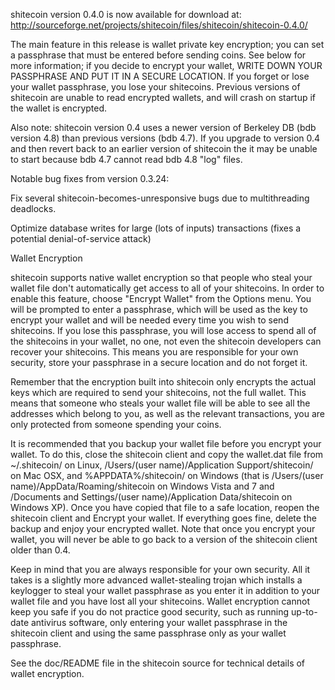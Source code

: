shitecoin version 0.4.0 is now available for download at:
http://sourceforge.net/projects/shitecoin/files/shitecoin/shitecoin-0.4.0/

The main feature in this release is wallet private key encryption;
you can set a passphrase that must be entered before sending coins.
See below for more information; if you decide to encrypt your wallet,
WRITE DOWN YOUR PASSPHRASE AND PUT IT IN A SECURE LOCATION. If you
forget or lose your wallet passphrase, you lose your shitecoins.
Previous versions of shitecoin are unable to read encrypted wallets,
and will crash on startup if the wallet is encrypted.

Also note: shitecoin version 0.4 uses a newer version of Berkeley DB
(bdb version 4.8) than previous versions (bdb 4.7). If you upgrade
to version 0.4 and then revert back to an earlier version of shitecoin
the it may be unable to start because bdb 4.7 cannot read bdb 4.8
"log" files.


Notable bug fixes from version 0.3.24:

Fix several shitecoin-becomes-unresponsive bugs due to multithreading
deadlocks.

Optimize database writes for large (lots of inputs) transactions
(fixes a potential denial-of-service attack)


Wallet Encryption

shitecoin supports native wallet encryption so that people who steal your
wallet file don't automatically get access to all of your shitecoins.
In order to enable this feature, choose "Encrypt Wallet" from the
Options menu.  You will be prompted to enter a passphrase, which
will be used as the key to encrypt your wallet and will be needed
every time you wish to send shitecoins.  If you lose this passphrase,
you will lose access to spend all of the shitecoins in your wallet,
no one, not even the shitecoin developers can recover your shitecoins.
This means you are responsible for your own security, store your
passphrase in a secure location and do not forget it.

Remember that the encryption built into shitecoin only encrypts the
actual keys which are required to send your shitecoins, not the full
wallet.  This means that someone who steals your wallet file will
be able to see all the addresses which belong to you, as well as the
relevant transactions, you are only protected from someone spending
your coins.

It is recommended that you backup your wallet file before you
encrypt your wallet.  To do this, close the shitecoin client and
copy the wallet.dat file from ~/.shitecoin/ on Linux, /Users/(user
name)/Application Support/shitecoin/ on Mac OSX, and %APPDATA%/shitecoin/
on Windows (that is /Users/(user name)/AppData/Roaming/shitecoin on
Windows Vista and 7 and /Documents and Settings/(user name)/Application
Data/shitecoin on Windows XP).  Once you have copied that file to a
safe location, reopen the shitecoin client and Encrypt your wallet.
If everything goes fine, delete the backup and enjoy your encrypted
wallet.  Note that once you encrypt your wallet, you will never be
able to go back to a version of the shitecoin client older than 0.4.

Keep in mind that you are always responsible for your own security.
All it takes is a slightly more advanced wallet-stealing trojan which
installs a keylogger to steal your wallet passphrase as you enter it
in addition to your wallet file and you have lost all your shitecoins.
Wallet encryption cannot keep you safe if you do not practice
good security, such as running up-to-date antivirus software, only
entering your wallet passphrase in the shitecoin client and using the
same passphrase only as your wallet passphrase.

See the doc/README file in the shitecoin source for technical details
of wallet encryption.

